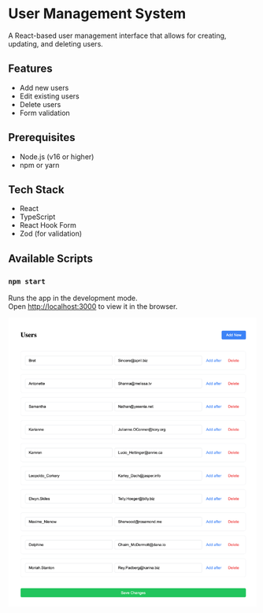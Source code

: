 # User Management System

A React-based user management interface that allows for creating, updating, and deleting users.

## Features

- Add new users
- Edit existing users
- Delete users
- Form validation

## Prerequisites

- Node.js (v16 or higher)
- npm or yarn

## Tech Stack

- React
- TypeScript
- React Hook Form
- Zod (for validation)

## Available Scripts

### `npm start`

Runs the app in the development mode.\
Open [http://localhost:3000](http://localhost:3000) to view it in the browser.

![Image Alt Text](./public/screenshot.png)


